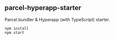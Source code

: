 ## parcel-hyperapp-starter

Parcel bundler & Hyperapp (with TypeScript) starter.

```
npm install
npm start
```
